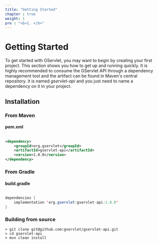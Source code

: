 ```yaml
---
title: "Getting Started"
chapter : true
weight: 1
pre : "<b>1. </b>"
---
```


# Getting Started

To get started with GServlet, you may want to begin by creating your first project. This section shows you how to get up and running quickly. It is highly recommended to consume the GServlet API through a dependency management tool and the artifact can be found in Maven's central repository. it is named _gservlet-api_ and you just need to name a dependency on it in your project.

## Installation

### From Maven

#### pom.xml

```xml

<dependency>
	<groupId>org.gservlet</groupId>
	<artifactId>gservlet-api</artifactId>
	<version>1.0.0</version>
</dependency>

```

### From Gradle

#### build.gradle

```java

dependencies {
    implementation 'org.gservlet:gservlet-api:1.0.0'
}

```

### Building from source

    > git clone git@github.com:gservlet/gservlet-api.git
    > cd gservlet-api
    > mvn clean install